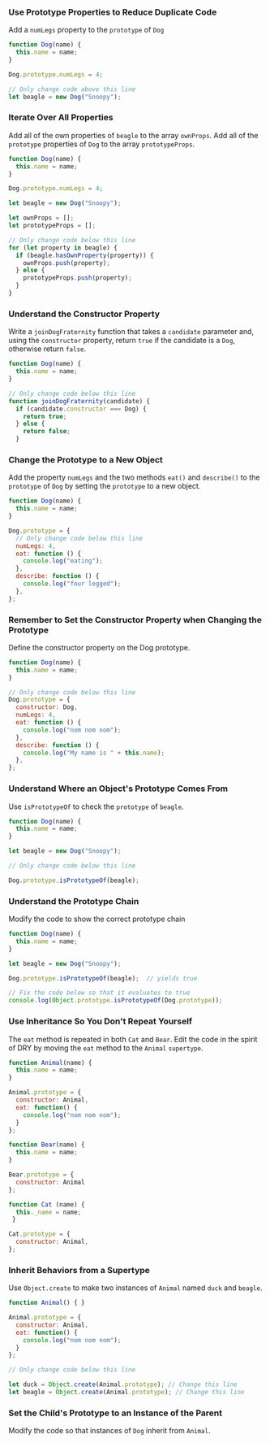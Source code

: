 ### Use Prototype Properties to Reduce Duplicate Code

Add a `numLegs` property to the `prototype` of `Dog`

```javascript
function Dog(name) {
  this.name = name;
}

Dog.prototype.numLegs = 4;

// Only change code above this line
let beagle = new Dog("Snoopy");
```

### Iterate Over All Properties

Add all of the own properties of `beagle` to the array `ownProps`. Add all of the `prototype` properties of `Dog` to the array `prototypeProps`.

```javascript
function Dog(name) {
  this.name = name;
}

Dog.prototype.numLegs = 4;

let beagle = new Dog("Snoopy");

let ownProps = [];
let prototypeProps = [];

// Only change code below this line
for (let property in beagle) {
  if (beagle.hasOwnProperty(property)) {
    ownProps.push(property);
  } else {
    prototypeProps.push(property);
  }
}
```

### Understand the Constructor Property

Write a `joinDogFraternity` function that takes a `candidate` parameter and, using the `constructor` property, return `true` if the candidate is a `Dog`, otherwise return `false`.

```javascript
function Dog(name) {
  this.name = name;
}

// Only change code below this line
function joinDogFraternity(candidate) {
  if (candidate.constructor === Dog) {
    return true;
  } else {
    return false;
  }
```

### Change the Prototype to a New Object

Add the property `numLegs` and the two methods `eat()` and `describe()` to the `prototype` of `Dog` by setting the `prototype` to a new object.

```javascript
function Dog(name) {
  this.name = name;
}

Dog.prototype = {
  // Only change code below this line
  numLegs: 4,
  eat: function () {
    console.log("eating");
  },
  describe: function () {
    console.log("four legged");
  },
};
```

### Remember to Set the Constructor Property when Changing the Prototype

Define the constructor property on the Dog prototype.

```javascript
function Dog(name) {
  this.name = name;
}

// Only change code below this line
Dog.prototype = {
  constructor: Dog,
  numLegs: 4,
  eat: function () {
    console.log("nom nom nom");
  },
  describe: function () {
    console.log("My name is " + this.name);
  },
};
```

### Understand Where an Object's Prototype Comes From

Use ```isPrototypeOf``` to check the ```prototype``` of ```beagle```.

```javascript
function Dog(name) {
  this.name = name;
}

let beagle = new Dog("Snoopy");

// Only change code below this line

Dog.prototype.isPrototypeOf(beagle);
```

### Understand the Prototype Chain

Modify the code to show the correct prototype chain

```javascript
function Dog(name) {
  this.name = name;
}

let beagle = new Dog("Snoopy");

Dog.prototype.isPrototypeOf(beagle);  // yields true

// Fix the code below so that it evaluates to true
console.log(Object.prototype.isPrototypeOf(Dog.prototype));
```

### Use Inheritance So You Don't Repeat Yourself

The ```eat``` method is repeated in both ```Cat``` and ```Bear```. Edit the code in the spirit of DRY by moving the ```eat``` method to the ```Animal``` ```supertype```.

```javascript
function Animal(name) {
  this.name = name;
}

Animal.prototype = {
  constructor: Animal,
  eat: function() {
    console.log("nom nom nom");
  }
};

function Bear(name) {
  this.name = name;
}

Bear.prototype = {
  constructor: Animal
};

function Cat (name) {
  this._name = name;
 }

Cat.prototype = {
  constructor: Animal,
};
```

### Inherit Behaviors from a Supertype

Use ```Object.create``` to make two instances of ```Animal``` named ```duck``` and ```beagle```.

```javascript
function Animal() { }

Animal.prototype = {
  constructor: Animal,
  eat: function() {
    console.log("nom nom nom");
  }
};

// Only change code below this line

let duck = Object.create(Animal.prototype); // Change this line
let beagle = Object.create(Animal.prototype); // Change this line
```

### Set the Child's Prototype to an Instance of the Parent

Modify the code so that instances of ```Dog``` inherit from ```Animal```.

```javasript

```

